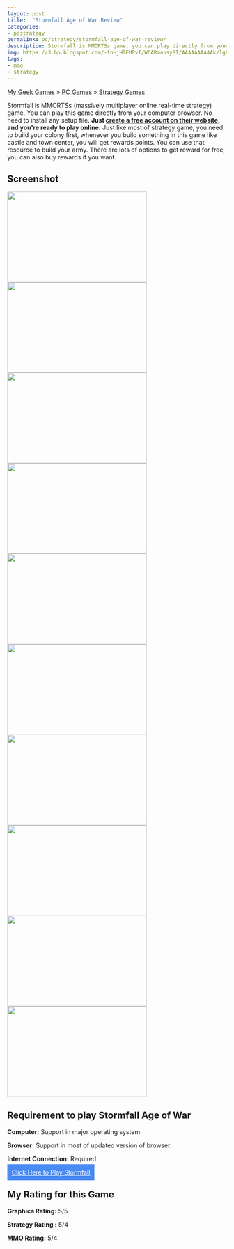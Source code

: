 ```yaml
---
layout: post
title:  "Stormfall Age of War Review"
categories: 
- pcstrategy
permalink: pc/strategy/stormfall-age-of-war-review/
description: Stormfall is MMORTSs game, you can play directly from your browser. Read full review.
img: https://3.bp.blogspot.com/-fnHjHlEMPvI/WCARmansyRI/AAAAAAAAAAk/lgBKVN4CDyw_H5E6nbgHXUsWrDXfv4ingCLcB/s640/03-stormfall-age-of-war-1000x650.jpg
tags: 
- mmo
- strategy
---
```


<div class="breadcrumb">
<span itemscope='itemscope' itemtype='http://data-vocabulary.org/Breadcrumb'><a href="/" itemprop="url"><span title="My Geek Games" itemprop='title'>My Geek Games</span></a></span>
<span itemscope='itemscope' itemtype='http://data-vocabulary.org/Breadcrumb'>&#187; <a href="/pc/" itemprop="url"><span title="PC Games" itemprop='title'>PC Games</span></a></span>
<span itemscope='itemscope' itemtype='http://data-vocabulary.org/Breadcrumb'>&#187; <a href="/pc/strategy/" itemprop="url"><span title="Strategy Games" itemprop='title'>Strategy Games</span></a></span>
</div>

Stormfall is MMORTSs (massively multiplayer online real-time strategy) game. You can play this game directly from your computer browser. No need to install any setup file.  **Just <a href="http://hyperurl.co/stormfall-age-of-war" rel="nofollow" target="_blank">create a free account on their website</a>, and you're ready to play online.** Just like most of strategy game, you need to build your colony first, whenever you build something in this game like castle and town center, you will get rewards points. You can use that resource to build your army. There are lots of options to get reward for free, you can also buy rewards if you want.

## Screenshot ##
<a href="https://4.bp.blogspot.com/-RatiMfGgsvo/WCARmHqdmnI/AAAAAAAAAAo/Rkf5xFnKPTMNJ4or7WtDDS6rH4_BAJWLQCLcB/s1600/01-stormfall-age-of-war-1000x650.jpg"><img class="img-responsive" height="208" src="https://4.bp.blogspot.com/-RatiMfGgsvo/WCARmHqdmnI/AAAAAAAAAAo/Rkf5xFnKPTMNJ4or7WtDDS6rH4_BAJWLQCLcB/s320/01-stormfall-age-of-war-1000x650.jpg" width="320" /></a><br/>
<a href="https://1.bp.blogspot.com/-5srzF1Zy0xI/WCARmCzQb6I/AAAAAAAAAAg/wLiEYWsWG0snb34hZw7xccCmxbJM0og8ACLcB/s1600/02-stormfall-age-of-war-1000x650.jpg"><img class="img-responsive" height="208" src="https://1.bp.blogspot.com/-5srzF1Zy0xI/WCARmCzQb6I/AAAAAAAAAAg/wLiEYWsWG0snb34hZw7xccCmxbJM0og8ACLcB/s320/02-stormfall-age-of-war-1000x650.jpg" width="320" /></a><br/>
<a href="https://3.bp.blogspot.com/-fnHjHlEMPvI/WCARmansyRI/AAAAAAAAAAk/lgBKVN4CDyw_H5E6nbgHXUsWrDXfv4ingCLcB/s1600/03-stormfall-age-of-war-1000x650.jpg"><img class="img-responsive" height="208" src="https://3.bp.blogspot.com/-fnHjHlEMPvI/WCARmansyRI/AAAAAAAAAAk/lgBKVN4CDyw_H5E6nbgHXUsWrDXfv4ingCLcB/s320/03-stormfall-age-of-war-1000x650.jpg" width="320" /></a><br/>
<a href="https://1.bp.blogspot.com/-hmHHhEHPzSc/WCARnlTJ4QI/AAAAAAAAAA0/Mlm-2oERfr4W5MyIKQLVegYiRsVipg9AwCLcB/s1600/04-stormfall-age-of-war-1000x650.jpg"><img class="img-responsive" height="208" src="https://1.bp.blogspot.com/-hmHHhEHPzSc/WCARnlTJ4QI/AAAAAAAAAA0/Mlm-2oERfr4W5MyIKQLVegYiRsVipg9AwCLcB/s320/04-stormfall-age-of-war-1000x650.jpg" width="320" /></a><br/>
<a href="https://1.bp.blogspot.com/-jWd6tgT_jCc/WCARnTq0bZI/AAAAAAAAAAs/ZZbW4hAAajcL_iDHeXUuPQZedPYjtOeUwCLcB/s1600/05-stormfall-age-of-war-1000x650.jpg"><img class="img-responsive" height="208" src="https://1.bp.blogspot.com/-jWd6tgT_jCc/WCARnTq0bZI/AAAAAAAAAAs/ZZbW4hAAajcL_iDHeXUuPQZedPYjtOeUwCLcB/s320/05-stormfall-age-of-war-1000x650.jpg" width="320" /></a><br/>
<a href="https://4.bp.blogspot.com/-rJ3kYjTwdDA/WCARnljKSWI/AAAAAAAAAAw/9cPSeYlRLf0k7Wk-TQcfAmsio7ye1kY7wCLcB/s1600/06-stormfall-age-of-war-1000x650.jpg"><img class="img-responsive" height="208" src="https://4.bp.blogspot.com/-rJ3kYjTwdDA/WCARnljKSWI/AAAAAAAAAAw/9cPSeYlRLf0k7Wk-TQcfAmsio7ye1kY7wCLcB/s320/06-stormfall-age-of-war-1000x650.jpg" width="320" /></a><br/>
<a href="https://4.bp.blogspot.com/-BLt-1EkgnZg/WCARoSfA_II/AAAAAAAAAA4/Y-S60iI0Y1sQRAMfeCKJDrCToUoe0ZHNgCLcB/s1600/07-stormfall-age-of-war-1000x650.jpg"><img class="img-responsive" height="208" src="https://4.bp.blogspot.com/-BLt-1EkgnZg/WCARoSfA_II/AAAAAAAAAA4/Y-S60iI0Y1sQRAMfeCKJDrCToUoe0ZHNgCLcB/s320/07-stormfall-age-of-war-1000x650.jpg" width="320" /></a><br/>
<a href="https://1.bp.blogspot.com/-bAtOpueKjmE/WCARow3iw_I/AAAAAAAAAA8/q1dxYlG63YQ2lu_EQbOzFnNXdEes_O9CACLcB/s1600/08-stormfall-age-of-war-1000x650.jpg"><img class="img-responsive" height="208" src="https://1.bp.blogspot.com/-bAtOpueKjmE/WCARow3iw_I/AAAAAAAAAA8/q1dxYlG63YQ2lu_EQbOzFnNXdEes_O9CACLcB/s320/08-stormfall-age-of-war-1000x650.jpg" width="320" /></a><br/>
<a href="https://2.bp.blogspot.com/-2rNdhH3Zwc0/WCARo6h_wsI/AAAAAAAAABA/7F1aUZ_Qqbc9v0oPCtyJZ5UGPk4YjtEyACLcB/s1600/09-stormfall-age-of-war-1000x650.jpg"><img class="img-responsive" height="208" src="https://2.bp.blogspot.com/-2rNdhH3Zwc0/WCARo6h_wsI/AAAAAAAAABA/7F1aUZ_Qqbc9v0oPCtyJZ5UGPk4YjtEyACLcB/s320/09-stormfall-age-of-war-1000x650.jpg" width="320" /></a><br/>
<a href="https://3.bp.blogspot.com/-Adt0Mz8Bfx4/WCARprJ18HI/AAAAAAAAABE/aVg_o2CHXasN04eUqzcEziQuEw-9VJOFgCLcB/s1600/10-stormfall-age-of-war-1000x650.jpg"><img class="img-responsive" height="208" src="https://3.bp.blogspot.com/-Adt0Mz8Bfx4/WCARprJ18HI/AAAAAAAAABE/aVg_o2CHXasN04eUqzcEziQuEw-9VJOFgCLcB/s320/10-stormfall-age-of-war-1000x650.jpg" width="320" /></a><br/>

## Requirement to play Stormfall Age of War ##

**Computer:** Support in major operating system.

**Browser:** Support in most of updated version of browser.

**Internet Connection:** Required.

<div id="mybutton"><a style="color: #fff;background-color:#498AF4;padding: 10px 10px 10px 10px;" href="http://hyperurl.co/stormfall-age-of-war" role="button" rel="nofollow" target="_blank">Click Here to Play Stormfall</a></div>

## My Rating for this Game ##
**Graphics Rating:** 5/5

**Strategy Rating :** 5/4

**MMO Rating:** 5/4

